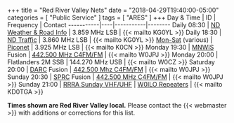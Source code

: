 +++
title = "Red River Valley Nets"
date = "2018-04-29T19:40:00-05:00"
categories = [ "Public Service" ]
tags = [ "ARES" ]
+++
Day & Time | ID | Frequency | Contact
-----------|----|-----------|--------
Daily 08:30 | [ND Weather & Road Info](http://kg0yl/nets.html) | 3.859 MHz LSB | {{< mailto KG0YL >}}
Daily 18:30 | [ND Traffic](http://kg0yl/nets.html) | 3.860 MHz LSB | {{< mailto KG0YL >}}
[Mon-Sat](http://piconet3925.com) (various) | [Piconet](http://piconet3925.com/) | 3.925 MHz LSB | {{< mailto K0CN >}}
Monday 19:30 | [MNWIS](https://www.hamoperator.com/Hamoperator/MNWis.html) Fusion | [442.500 MHz C4FM/FM](https://repeaterbook.com/repeaters/details.php?state_id=27&ID=14620) | {{< mailto W0JPJ >}}
Monday 20:00 | Flatlanders 2M SSB | 144.270 MHz USB | {{< mailto W0CZ >}}
Saturday 20:00 | [DARC](http://kd0ylg-darc.byethost8.com/) Fusion | [442.500 Mhz C4FM/FM](https://repeaterbook.com/repeaters/details.php?state_id=27&ID=14620) | {{< mailto W0JPJ >}}
Sunday 20:30 | [SPRC](http://stpaulradioclub.org/) Fusion | [442.500 MHz C4FM/FM](https://repeaterbook.com/repeaters/details.php?state_id=27&ID=14620) | {{< mailto W0JPJ >}}
Sunday 21:00 | [RRRA Sunday VHF/UHF](/nets/) | [W0ILO Repeaters](/radios/#repeaters) | {{< mailto KD0TGA >}}

<span class="genericon genericon-warning"></span>
**Times shown are Red River Valley local.**
Please contact the {{< webmaster >}} with additions or corrections for
this list.
